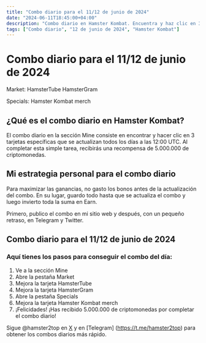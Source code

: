```yaml
---
title: "Combo diario para el 11/12 de junio de 2024"
date: "2024-06-11T18:45:00+04:00"
description: "Combo diario en Hamster Kombat. Encuentra y haz clic en 3 tarjetas específicas para recibir una recompensa de 5.000.000 de criptomonedas."
tags: ["Combo diario", "12 de junio de 2024", "Hamster Kombat"]
---
```


# Combo diario para el 11/12 de junio de 2024

Market:
HamsterTube
HamsterGram

Specials:
Hamster Kombat merch

## ¿Qué es el combo diario en Hamster Kombat?

El combo diario en la sección Mine consiste en encontrar y hacer clic en 3 tarjetas específicas que se actualizan todos los días a las 12:00 UTC. Al completar esta simple tarea, recibirás una recompensa de 5.000.000 de criptomonedas.

## Mi estrategia personal para el combo diario

Para maximizar las ganancias, no gasto los bonos antes de la actualización del combo. En su lugar, guardo todo hasta que se actualiza el combo y luego invierto toda la suma en Earn.

Primero, publico el combo en mi sitio web y después, con un pequeño retraso, en Telegram y Twitter.

## Combo diario para el 11/12 de junio de 2024

### Aquí tienes los pasos para conseguir el combo del día:

1. Ve a la sección Mine
2. Abre la pestaña Market
3. Mejora la tarjeta HamsterTube
4. Mejora la tarjeta HamsterGram
5. Abre la pestaña Specials
6. Mejora la tarjeta Hamster Kombat merch
7. ¡Felicidades! ¡Has recibido 5.000.000 de criptomonedas por completar el combo diario!

Sigue @hamster2top en [X](https://x.com/hamster2top) y en [Telegram] (https://t.me/hamster2top) para obtener los combos diarios más rápido.